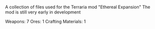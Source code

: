 A collection of files used for the Terraria mod "Ethereal Expansion"
The mod is still very early in development

Weapons: 7
Ores: 1
Crafting Materials: 1
